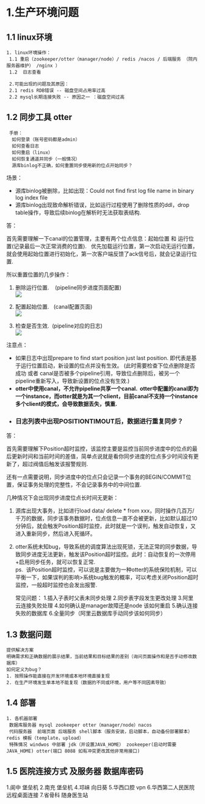 # 1.生产环境问题
## 1.1 linux环境
	1. linux环境操作：
     1.1 重启（zookeeper/otter（manager/node）/ redis /nacos / 后端服务 （院内服务器维护） /nginx ） 
     1.2  日志查看
     
     2.可能出现的问题及其原因：
     2.1 redis RDB错误 -- 磁盘空间占用率过高
     2.2 mysql长期连接失败 -- 原因之一 ：磁盘空间过高
      
## 1.2 同步工具 otter
	 手册：
	  如何登录（账号密码都是admin）
	  如何查看日志
	  如何重启（linux）
	  如何恢复通道并同步（一般情况）
	  源库binlog不正确，如何重置同步使用新的位点开始同步？

场景：

-   源库binlog被删除，比如出现：Could not find first log file name in binary log index file
-   源库binlog出现致命解析错误，比如运行过程使用了删除性质的ddl，drop table操作，导致后续binlog在解析时无法获取表结构. 

答：

首先需要理解一下canal的位置管理，主要有两个位点信息：起始位置 和 运行位置(记录最后一次正常消费的位置).   优先加载运行位置，第一次启动无运行位置，就会使用起始位置进行初始化，第一次客户端反馈了ack信号后，就会记录运行位置.   

所以重置位置的几步操作：

1.  删除运行位置.    (pipeline同步进度页面配置)  
    ![](https://camo.githubusercontent.com/5f35095cf0eb7abfcd4be53703e47fd2ac07a3c7c0aecb4feb2a56ce0ca237fc/687474703a2f2f646c322e69746579652e636f6d2f75706c6f61642f6174746163686d656e742f303039302f313633302f36623962353965662d343137352d336539622d616433352d6437336130643730383866622e706e67)  
      
    
2.  配置起始位置.   (canal配置页面)  
    ![](https://camo.githubusercontent.com/ca93c9c51abb2f2e59f747c31951525e0e9501550384048b6271183441854f83/687474703a2f2f646c322e69746579652e636f6d2f75706c6f61642f6174746163686d656e742f303039302f313633362f39663865633062332d353165392d333231662d613562372d3732353739326430366633312e706e67)
3.  检查是否生效.  (pipeline对应的日志)  
    ![](https://camo.githubusercontent.com/f80f7a1335ff5864f0737f42815fc2a2395822e4e4fc9c12cc2a4469f1a75782/687474703a2f2f646c322e69746579652e636f6d2f75706c6f61642f6174746163686d656e742f303039302f313632362f61316565376363362d373735642d333765332d396566342d6564636561333063363436302e706e67)

注意点：

-   如果日志中出现prepare to find start position just last position. 即代表是基于运行位置启动，新设置的位点并没有生效。 (此时需要检查下位点删除是否成功 或者 canal是否被多个pipeline引用，导致位点删除后，被另一个pipeline重新写入，导致新设置的位点没有生效.)
-   **otter中使用canal，不允许pipeline共享一个canal.  otter中配置的canal即为一个instance，而otter就是为其一个client，目前canal不支持一个instance多个client的模式，会导致数据丢失，慎重.** 
- ### 日志列表中出现POSITIONTIMOUT后，数据进行重复同步？

答：

首先需要理解下Position超时监控，该监控主要是监控当前同步进度中的位点的最后更新时间和当前时间的差值，简单点说就是看你同步进度的位点多少时间没有更新了，超过阀值后触发该报警规则. 

还有一点需要说明，同步进度中的位点只会记录一个事务的BEGIN/COMMIT位置，保证事务处理的完整性，不会记录事务中的中间位置. 

几种情况下会出现同步进度位点长时间无更新：

1.  源库出现大事务，比如进行load data/ delete * from xxx，同时操作几百万/千万的数据，同步该事务数据时，位点信息一直不会被更新，比如默认超过10分钟后，就会触发Position超时监控，此时就是一个误判，触发自动恢复，又进入重新同步，然后进入死循环。
2.  otter系统未知bug，导致系统的调度算法出现死锁，无法正常的同步数据，导致同步进度无法更新，触发该Position超时监控。此时：自动恢复的一次停用+启用同步任务，就可以恢复正常.   
    ps.  该Position超时监控，可以说是主要做为一种otter的系统保险机制，可以平衡一下，如果误判的影响>系统bug触发的概率，可以考虑关闭Position超时监控，一般超时监控也会发出报警.
    
	常见问题：
	  1.插入子表时父表未同步处理
	  2.同步表字段发生更改处理
	  3.阿里云连接失败处理
	  4.如何确认是manager故障还是node 该如何重启
	  5.确认连接失败的数据库
	  6.全量同步（阿里云数据库手动同步该如何同步）
	  
## 1.3 数据问题 
	提供解决方案
	明确需求和正确数据的展示结果，当前结果和目标结果的差别（询问页面操作和是否手动修改数据库）
	如何定义为bug？
	1. 按照操作能直接在开发环境或本地环境直接复现
	2. 在生产环境发生单本地不能复现（数据的不同或环境，用户等不同因素导致）
		
## 1.4 部署
	1. 各机器部署
	 数据库服务器 mysql zookeeper otter（manager/node）nacos
	 代码服务器  前端页面 后端服务 shell脚本（服务安装，启动脚本，自动备份部署脚本）redis 模板（template，upload）
	 特殊情况 windwos 中部署 jdk（并设置JAVA_HOME） zookeeper(启动时需要JAVA_HOME) otter(端口 8088 如有冲突更改其他非常用接口)
	 
## 1.5 医院连接方式 及服务器 数据库密码
 1.阆中
    堡垒机
 2.南充
     堡垒机
 4.邛崃
     向日葵
 5.华西口腔
      vpn
 6.华西第二人民医院
       远程桌面连接
 7.省骨科
       随身医生站
 


	 
